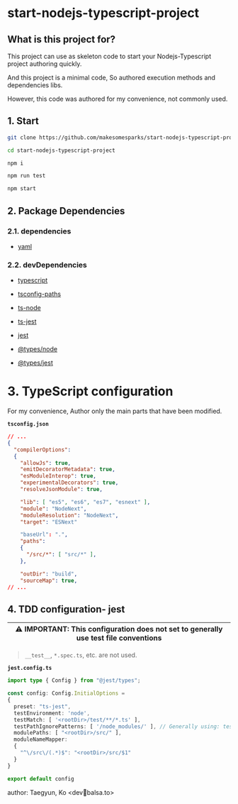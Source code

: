 start-nodejs-typescript-project
===

## What is this project for?

This project can use as skeleton code to start your Nodejs-Typescript project authoring quickly.

And this project is a minimal code, So authored execution methods and dependencies libs.

However, this code was authored for my convenience, not commonly used.

## 1. Start

```bash
git clone https://github.com/makesomesparks/start-nodejs-typescript-project

cd start-nodejs-typescript-project

npm i

npm run test

npm start
```

## 2. Package Dependencies

### 2.1. dependencies

* [yaml](https://github.com/eemeli/yaml)

### 2.2. devDependencies

* [typescript](https://github.com/Microsoft/TypeScript)

* [tsconfig-paths](https://github.com/dividab/tsconfig-paths)

* [ts-node](https://github.com/TypeStrong/ts-node)

* [ts-jest](https://github.com/kulshekhar/ts-jest)

* [jest](https://github.com/facebook/jest)

* [@types/node](https://nodejs.org/)

* [@types/jest](https://jestjs.io/)

# 3. TypeScript configuration

For my convenience, Author only the main parts that have been modified.

**`tsconfig.json`**

```json
// ...
{
  "compilerOptions":
  {
    "allowJs": true,
    "emitDecoratorMetadata": true,
    "esModuleInterop": true,
    "experimentalDecorators": true,
    "resolveJsonModule": true,

    "lib": [ "es5", "es6", "es7", "esnext" ],
    "module": "NodeNext",
    "moduleResolution": "NodeNext",
    "target": "ESNext"

    "baseUrl": ".",
    "paths":
    {
      "/src/*": [ "src/*" ],
    },

    "outDir": "build",
    "sourceMap": true,
// ...
```

## 4. TDD configuration- jest

| ⚠️ IMPORTANT: This configuration does not set to generally use test file conventions |
| :----------------------------------------------------------------------------------: |



> `__test__`, `*.spec.ts`, etc. are not used.

**`jest.config.ts`**

```ts
import type { Config } from "@jest/types";

const config: Config.InitialOptions =
{
  preset: "ts-jest",
  testEnvironment: 'node',
  testMatch: [ '<rootDir>/test/**/*.ts' ],
  testPathIgnorePatterns: [ '/node_modules/' ], // Generally using: testMatch: [ '<rootDir>/__test__/**/*.spec.ts|js' ]
  modulePaths: [ "<rootDir>/src/" ],
  moduleNameMapper:
  {
    "^\/src\/(.*)$": "<rootDir>/src/$1"
  }
}

export default config
```

author: Taegyun, Ko <dev📧balsa.to>

